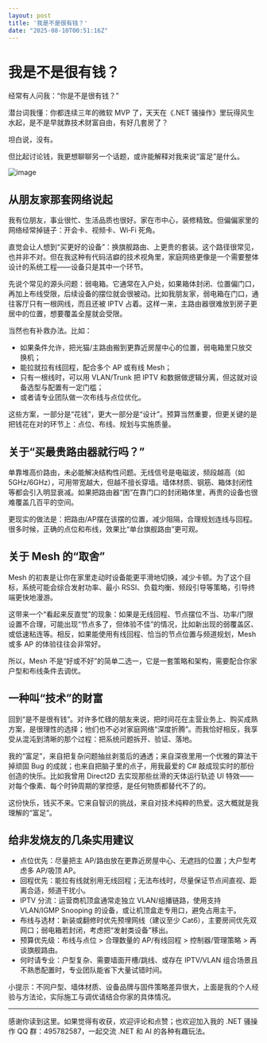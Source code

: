 ```yaml
---
layout: post
title: '我是不是很有钱？'
date: "2025-08-10T00:51:16Z"
---
```

我是不是很有钱？
========

经常有人问我：“你是不是很有钱？”

潜台词我懂：你都连续三年的微软 MVP 了，天天在《.NET 骚操作》里玩得风生水起，是不是早就靠技术财富自由，有好几套房了？

坦白说，没有。

但比起讨论钱，我更想聊聊另一个话题，或许能解释对我来说“富足”是什么。

![image](https://img2024.cnblogs.com/blog/233608/202508/233608-20250809233818704-1020443615.png)

从朋友家那套网络说起
----------

我有位朋友，事业很忙、生活品质也很好。家在市中心，装修精致。但偏偏家里的网络经常掉链子：开会卡、视频卡、Wi‑Fi 死角。

直觉会让人想到“买更好的设备”：换旗舰路由、上更贵的套装。这个路径很常见，也并非不对。但在我这种有代码洁癖的技术视角里，家庭网络更像是一个需要整体设计的系统工程——设备只是其中一个环节。

先说个常见的源头问题：弱电箱。它通常在入户处，如果箱体封闭、位置偏门口，再加上布线受限，后续设备的摆位就会很被动。比如我朋友家，弱电箱在门口，通往客厅只有一根网线，而且还被 IPTV 占着。这样一来，主路由器很难放到房子更居中的位置，想要覆盖全屋就会受限。

当然也有补救办法。比如：

*   如果条件允许，把光猫/主路由搬到更靠近房屋中心的位置，弱电箱里只放交换机；
*   能拉就拉有线回程，配合多个 AP 或有线 Mesh；
*   只有一根线时，可以用 VLAN/Trunk 把 IPTV 和数据做逻辑分离，但这就对设备选型与配置有一定门槛；
*   或者请专业团队做一次布线与点位优化。

这些方案，一部分是“花钱”，更大一部分是“设计”。预算当然重要，但更关键的是把钱花在对的环节上：点位、布线、规划与实施质量。

关于“买最贵路由器就行吗？”
--------------

单靠堆高价路由，未必能解决结构性问题。无线信号是电磁波，频段越高（如 5GHz/6GHz），可用带宽越大，但越不擅长穿墙。墙体材质、钢筋、箱体封闭性等都会引入明显衰减。如果把路由器“困”在靠门口的封闭箱体里，再贵的设备也很难覆盖几百平的空间。

更现实的做法是：把路由/AP摆在该摆的位置，减少阻隔，合理规划连线与回程。很多时候，正确的点位和布线，效果比“单台旗舰路由”更可观。

关于 Mesh 的“取舍”
-------------

Mesh 的初衷是让你在家里走动时设备能更平滑地切换，减少卡顿。为了这个目标，系统可能会综合发射功率、最小 RSSI、负载均衡、频段引导等策略，引导终端更快地漫游。

这带来一个“看起来反直觉”的现象：如果是无线回程、节点摆位不当、功率/门限设置不合理，可能出现“节点多了，但体验不佳”的情况，比如新出现的弱覆盖区、或低速粘连等。相反，如果能使用有线回程、恰当的节点位置与频道规划，Mesh 或多 AP 的体验往往会非常好。

所以，Mesh 不是“好或不好”的简单二选一，它是一套策略和架构，需要配合你家户型和布线条件去调优。

一种叫“技术”的财富
----------

回到“是不是很有钱”。对许多忙碌的朋友来说，把时间花在主营业务上、购买成熟方案，是很理性的选择；他们也不必对家庭网络“深度折腾”。而我恰好相反，我享受从混沌到清晰的那个过程：把系统问题拆开、验证、落地。

我的“富足”，来自把复杂问题抽丝剥茧后的通透；来自深夜里用一个优雅的算法干掉顽固 Bug 的成就；也来自把脑子里的点子，用我最爱的 C# 敲成现实时的那份创造的快乐。比如我曾用 Direct2D 去实现那些丝滑的天体运行轨迹 UI 特效——对每个像素、每个时钟周期的掌控感，是任何物质都替代不了的。

这份快乐，钱买不来。它来自智识的挑战，来自对技术纯粹的热爱。这大概就是我理解的“富足”。

给非发烧友的几条实用建议
------------

*   点位优先：尽量把主 AP/路由放在更靠近房屋中心、无遮挡的位置；大户型考虑多 AP/吸顶 AP。
*   回程优先：能拉有线就别用无线回程；无法布线时，尽量保证节点间直视、距离合适，频道干扰小。
*   IPTV 分流：运营商机顶盒通常走独立 VLAN/组播链路，使用支持 VLAN/IGMP Snooping 的设备，或让机顶盒走专用口，避免占用主干。
*   布线与选材：新装或翻修时优先预埋网线（建议至少 Cat6），主要房间优先双网口；弱电箱若封闭，考虑把“发射类设备”移出。
*   预算优先级：布线与点位 > 合理数量的 AP/有线回程 > 控制器/管理策略 > 再谈旗舰路由。
*   何时请专业：户型复杂、需要墙面开槽/跳线、或存在 IPTV/VLAN 组合场景且不熟悉配置时，专业团队能省下大量试错时间。

小提示：不同户型、墙体材质、设备品牌与固件策略差异很大，上面是我的个人经验与方法论，实际施工与调优请结合你家的具体情况。

* * *

感谢你读到这里。如果觉得有收获，欢迎评论和点赞；也欢迎加入我的 .NET 骚操作 QQ 群：495782587，一起交流 .NET 和 AI 的各种有趣玩法。